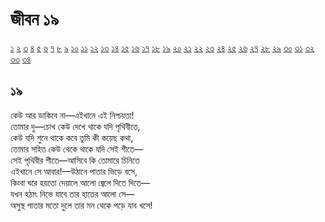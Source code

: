 # জীবন ১৯

[১](2.10.0.jeebon-1.md) [২](2.10.1.jeebon-2.md) [৩](2.10.2.jeebon-3.md) [৪](2.10.3.jeebon-4.md) [৫](2.10.4.jeebon-5.md) [৬](2.10.5.jeebon-6.md) [৭](2.10.6.jeebon-7.md) [৮](2.10.7.jeebon-8.md) [৯](2.10.8.jeebon-9.md) [১০](2.10.9.jeebon-10.md) [১১](2.10.10.jeebon-11.md) [১২](2.10.11.jeebon-12.md) [১৩](2.10.12.jeebon-13.md) [১৪](2.10.13.jeebon-14.md) [১৫](2.10.14.jeebon-15.md) [১৬](2.10.15.jeebon-16.md) [১৭](2.10.16.jeebon-17.md) [১৮](2.10.17.jeebon-18.md) [১৯](2.10.18.jeebon-19.md) [২০](2.10.19.jeebon-20.md) [২১](2.10.20.jeebon-21.md) [২২](2.10.21.jeebon-22.md) [২৩](2.10.22.jeebon-23.md) [২৪](2.10.23.jeebon-24.md) [২৫](2.10.24.jeebon-25.md) [২৬](2.10.25.jeebon-26.md) [২৭](2.10.26.jeebon-27.md) [২৮](2.10.27.jeebon-28.md) [২৯](2.10.28.jeebon-29.md) [৩০](2.10.29.jeebon-30.md) [৩১](2.10.30.jeebon-31.md) [৩২](2.10.31.jeebon-32.md) [৩৩](2.10.32.jeebon-33.md) [৩৪](2.10.33.jeebon-34.md)

## ১৯

কেউ আর ডাকিবে না—এইখানে এই নিশ্চয়তা!  
তোমার দু—চোখ কেউ দেখে থাকে যদি পৃথিবীতে,  
কেউ যদি শুনে থাকে কবে তুমি কী কয়েছ কথা,  
তোমার সহিত কেউ থেকে থাকে যদি সেই শীতে—  
সেই পৃথিবীর শীতে—আসিবে কি তোমারে চিনিতে  
এইখানে সে আবার!—উঠানে পাতার ভিড়ে বসে,  
কিংবা ঘরে হয়তো দেয়ালে আলো জ্বেলে দিতে দিতে—  
যখন হঠাৎ নিভে যাবে তার হাতের আলো সে—  
অসুস্থ পাতার মতো দুলে তার মন থেকে পড়ে যাব খসে!

